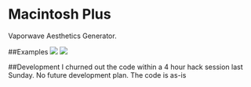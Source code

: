 # Macintosh Plus
Vaporwave Aesthetics Generator.

##Examples
![](http://i.imgur.com/MmA87S9.png)
![](http://i.imgur.com/W58qthD.png)

##Development
I churned out the code within a 4 hour hack session last Sunday. No future development plan. The code is as-is

